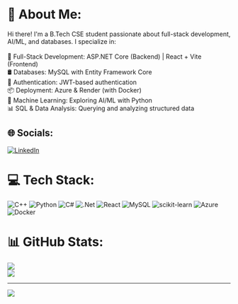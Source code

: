 # 💫 About Me:
Hi there! I'm a B.Tech CSE student passionate about full-stack development, AI/ML, and databases. I specialize in:<br><br>🚀 Full-Stack Development: ASP.NET Core (Backend) | React + Vite (Frontend)<br>🛢 Databases: MySQL with Entity Framework Core<br>🔐 Authentication: JWT-based authentication<br>📦 Deployment: Azure & Render (with Docker)<br>🤖 Machine Learning: Exploring AI/ML with Python<br>📊 SQL & Data Analysis: Querying and analyzing structured data


## 🌐 Socials:
[![LinkedIn](https://img.shields.io/badge/LinkedIn-%230077B5.svg?logo=linkedin&logoColor=white)](https://linkedin.com/in/viraj-mahajan-78638b311) 

# 💻 Tech Stack:
![C++](https://img.shields.io/badge/c++-%2300599C.svg?style=for-the-badge&logo=c%2B%2B&logoColor=white) 
![Python](https://img.shields.io/badge/python-3670A0?style=for-the-badge&logo=python&logoColor=ffdd54) 
![C#](https://img.shields.io/badge/c%23-%23239120.svg?style=for-the-badge&logo=csharp&logoColor=white) 
![.Net](https://img.shields.io/badge/.NET-5C2D91?style=for-the-badge&logo=.net&logoColor=white) 
![React](https://img.shields.io/badge/react-%2320232a.svg?style=for-the-badge&logo=react&logoColor=%2361DAFB) 
![MySQL](https://img.shields.io/badge/mysql-4479A1.svg?style=for-the-badge&logo=mysql&logoColor=white) 
![scikit-learn](https://img.shields.io/badge/scikit--learn-%23F7931E.svg?style=for-the-badge&logo=scikit-learn&logoColor=white) 
![Azure](https://img.shields.io/badge/azure-%230072C6.svg?style=for-the-badge&logo=microsoftazure&logoColor=white) 
![Docker](https://img.shields.io/badge/docker-2496ED.svg?style=for-the-badge&logo=docker&logoColor=white)

# 📊 GitHub Stats:
![](https://nirzak-streak-stats.vercel.app/?user=Viraj2313&theme=dark&hide_border=false)<br/>
![](https://github-readme-stats.vercel.app/api/top-langs/?username=Viraj2313&theme=dark&hide_border=false&include_all_commits=false&count_private=false&layout=compact)

---
[![](https://visitcount.itsvg.in/api?id=Viraj2313&icon=0&color=0)](https://visitcount.itsvg.in)


